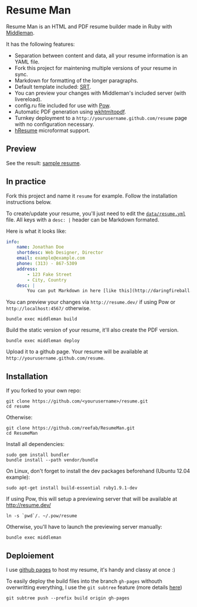 # Resume Man

Resume Man is an HTML and PDF resume builder made in Ruby with [Middleman](http://middlemanapp.com/).

It has the following features:

 * Separation between content and data, all your resume information is an YAML
   file.
 * Fork this project for maintening multiple versions of your resume in sync.
 * Markdown for formatting of the longer paragraphs.
 * Default template included: [SRT](http://sampleresumetemplate.net/).
 * You can preview your changes with Middleman's included server (with
   livereload).
 * config.ru file included for use with [Pow](http://pow.cx).
 * Automatic PDF generation using [wkhtmltopdf](http://wkhtmltopdf.org).
 * Turnkey deployment to a `http://yourusername.github.com/resume` page with no configuration necessary. 
 * [hResume](http://microformats.org/wiki/hResume) microformat support.

## Preview

See the result: [sample resume](http://reefab.github.com/ResumeMan/).

## In practice

Fork this project and name it `resume` for example. 
Follow the installation instructions below.

To create/update your resume, you'll just need to edit the [`data/resume.yml`](https://github.com/reefab/ResumeMan/blob/master/data/resume.yml) file.
All keys with a `desc: |` header can be Markdown formated.

Here is what it looks like:

```yaml
info:
    name: Jonathan Doe
    shortdesc: Web Designer, Director
    email: example@example.com
    phone: (313) - 867-5309
    address:
        - 123 Fake Street
        - City, Country
    desc: |
        You can put Markdown in here [like this](http://daringfireball.net/projects/markdown/).
```

You can preview your changes via `http://resume.dev/` if using Pow or `http://localhost:4567/` otherwise.

    bundle exec middleman build

Build the static version of your resume, it'll also create the PDF version.

    bundle exec middleman deploy

Upload it to a github page. Your resume will be available at `http://yourusername.github.com/resume`.

## Installation

If you forked to your own repo:

    git clone https://github.com/<yourusername>/resume.git
    cd resume

Otherwise:

    git clone https://github.com/reefab/ResumeMan.git
    cd ResumeMan

Install all dependencies:

    sudo gem install bundler
    bundle install --path vendor/bundle

On Linux, don't forget to install the dev packages beforehand (Ubuntu 12.04
example):

    sudo apt-get install build-essential ruby1.9.1-dev

If using Pow, this will setup a previewing server that will be available at
http://resume.dev/

    ln -s `pwd`/. ~/.pow/resume

Otherwise, you'll have to launch the previewing server manually:

    bundle exec middleman

## Deploiement

I use [github pages](https://pages.github.com/) to host my resume, it's handy and classy at once :)

To easily deploy the build files into the branch `gh-pages` withouth overwritting everything, I use the `git subtree` feature (more details [here](https://gist.github.com/cobyism/4730490))

    git subtree push --prefix build origin gh-pages
